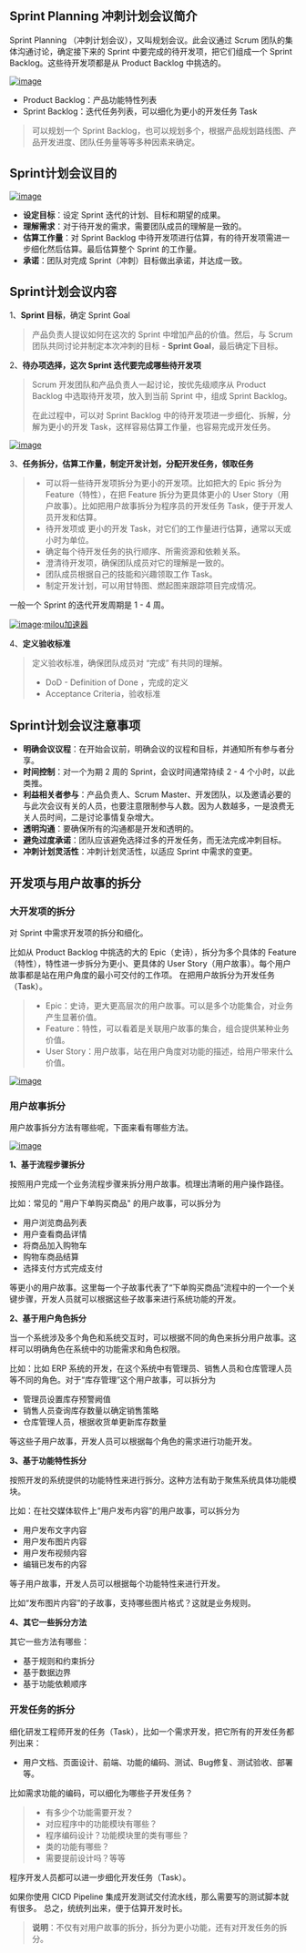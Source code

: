
## Sprint Planning 冲刺计划会议简介


Sprint Planning （冲刺计划会议），又叫规划会议。此会议通过 Scrum 团队的集体沟通讨论，确定接下来的 Sprint 中要完成的待开发项，把它们组成一个 Sprint Backlog。这些待开发项都是从 Product Backlog 中挑选的。


[![image](https://img2024.cnblogs.com/blog/650581/202411/650581-20241125191847483-1207195682.png)](https://github.com)


* Product Backlog：产品功能特性列表
* Sprint Backlog：迭代任务列表，可以细化为更小的开发任务 Task



> 可以规划一个 Sprint Backlog，也可以规划多个，根据产品规划路线图、产品开发进度、团队任务量等等多种因素来确定。


## Sprint计划会议目的


[![image](https://img2024.cnblogs.com/blog/650581/202411/650581-20241125191847829-748655734.png)](https://github.com)


* **设定目标**：设定 Sprint 迭代的计划、目标和期望的成果。
* **理解需求**：对于待开发的需求，需要团队成员的理解是一致的。
* **估算工作量**：对 Sprint Backlog 中待开发项进行估算，有的待开发项需进一步细化然后估算。最后估算整个 Sprint 的工作量。
* **承诺**：团队对完成 Sprint（冲刺）目标做出承诺，并达成一致。


## Sprint计划会议内容


1、**Sprint 目标**，确定 Sprint Goal



> 产品负责人提议如何在这次的 Sprint 中增加产品的价值。然后，与 Scrum 团队共同讨论并制定本次冲刺的目标 \- **Sprint Goal**，最后确定下目标。


2、**待办项选择，这次 Sprint 迭代要完成哪些待开发项**



> Scrum 开发团队和产品负责人一起讨论，按优先级顺序从 Product Backlog 中选取待开发项，放入到当前 Sprint 中，组成 Sprint Backlog。
> 
> 
> 在此过程中，可以对 Sprint Backlog 中的待开发项进一步细化、拆解，分解为更小的开发 Task，这样容易估算工作量，也容易完成开发任务。


[![image](https://img2024.cnblogs.com/blog/650581/202411/650581-20241125191847549-317382032.png)](https://github.com)


3、**任务拆分，估算工作量，制定开发计划，分配开发任务，领取任务**



> * 可以将一些待开发项拆分为更小的开发项。比如把大的 Epic 拆分为 Feature（特性），在把 Feature 拆分为更具体更小的 User Story（用户故事）。比如把用户故事拆分为程序员的开发任务 Task，便于开发人员开发和估算。
> * 待开发项或 更小的开发 Task，对它们的工作量进行估算，通常以天或小时为单位。
> * 确定每个待开发任务的执行顺序、所需资源和依赖关系。
> * 澄清待开发项，确保团队成员对它的理解是一致的。
> * 团队成员根据自己的技能和兴趣领取工作 Task。
> * 制定开发计划，可以用甘特图、燃起图来跟踪项目完成情况。


一般一个 Sprint 的迭代开发周期是 1 \- 4 周。


[![image](https://img2024.cnblogs.com/blog/650581/202411/650581-20241125191849043-1931932372.png)](https://github.com):[milou加速器](https://xinminxuehui.org)


4、**定义验收标准**



> 定义验收标准，确保团队成员对 “完成” 有共同的理解。
> 
> 
> * DoD \- Definition of Done ，完成的定义
> * Acceptance Criteria，验收标准


## Sprint计划会议注意事项


* **明确会议议程**：在开始会议前，明确会议的议程和目标，并通知所有参与者分享。
* **时间控制**：对一个为期 2 周的 Sprint，会议时间通常持续 2 \- 4 个小时，以此类推。
* **利益相关者参与**：产品负责人、Scrum Master、开发团队，以及邀请必要的与此次会议有关的人员，也要注意限制参与人数。因为人数越多，一是浪费无关人员时间，二是讨论事情复杂增大。
* **透明沟通**：要确保所有的沟通都是开发和透明的。
* **避免过度承诺**：团队应该避免选择过多的开发任务，而无法完成冲刺目标。
* **冲刺计划灵活性**：冲刺计划灵活性，以适应 Sprint 中需求的变更。


## 开发项与用户故事的拆分


### 大开发项的拆分


对 Sprint 中需求开发项的拆分和细化。


比如从 Product Backlog 中挑选的大的 Epic（史诗），拆分为多个具体的 Feature（特性），特性进一步拆分为更小、更具体的 User Story（用户故事）。每个用户故事都是站在用户角度的最小可交付的工作项。
在把用户故拆分为开发任务（Task）。



> * Epic：史诗，更大更高层次的用户故事。可以是多个功能集合，对业务产生显著价值。
> * Feature：特性，可以看着是关联用户故事的集合，组合提供某种业务价值。
> * User Story：用户故事，站在用户角度对功能的描述，给用户带来什么价值。


[![image](https://img2024.cnblogs.com/blog/650581/202411/650581-20241125191847429-96981371.png)](https://github.com)


### 用户故事拆分


用户故事拆分方法有哪些呢，下面来看有哪些方法。


[![image](https://img2024.cnblogs.com/blog/650581/202411/650581-20241125193527749-415176165.png)](https://github.com)


**1、基于流程步骤拆分**


按照用户完成一个业务流程步骤来拆分用户故事。梳理出清晰的用户操作路径。


比如：常见的 "用户下单购买商品" 的用户故事，可以拆分为


* 用户浏览商品列表
* 用户查看商品详情
* 将商品加入购物车
* 购物车商品结算
* 选择支付方式完成支付


等更小的用户故事。这里每一个子故事代表了“下单购买商品”流程中的一个一个关键步骤，开发人员就可以根据这些子故事来进行系统功能的开发。


**2、基于用户角色拆分**


当一个系统涉及多个角色和系统交互时，可以根据不同的角色来拆分用户故事。这样可以明确角色在系统中的功能需求和角色权限。


比如：比如 ERP 系统的开发，在这个系统中有管理员、销售人员和仓库管理人员等不同的角色。对于“库存管理”这个用户故事，可以拆分为


* 管理员设置库存预警阙值
* 销售人员查询库存数量以确定销售策略
* 仓库管理人员，根据收货单更新库存数量


等这些子用户故事，开发人员可以根据每个角色的需求进行功能开发。


**3、基于功能特性拆分**


按照开发的系统提供的功能特性来进行拆分。这种方法有助于聚焦系统具体功能模块。


比如：在社交媒体软件上“用户发布内容”的用户故事，可以拆分为


* 用户发布文字内容
* 用户发布图片内容
* 用户发布视频内容
* 编辑已发布的内容


等子用户故事，开发人员可以根据每个功能特性来进行开发。


比如“发布图片内容”的子故事，支持哪些图片格式？这就是业务规则。


**4、其它一些拆分方法**


其它一些方法有哪些：


* 基于规则和约束拆分
* 基于数据边界
* 基于功能依赖顺序


### 开发任务的拆分


细化研发工程师开发的任务（Task），比如一个需求开发，把它所有的开发任务都列出来：


* 用户文档、页面设计、前端、功能的编码、测试、Bug修复、测试验收、部署等。


比如需求功能的编码，可以细化为哪些子开发任务？



> * 有多少个功能需要开发？
> * 对应程序中的功能模块有哪些？
> * 程序编码设计？功能模块里的类有哪些？
> * 类的功能有哪些？
> * 需要提前设计吗？等等


程序开发人员都可以进一步细化开发任务（Task）。


如果你使用 CICD Pipeline 集成开发测试交付流水线，那么需要写的测试脚本就有很多。
总之，统统列出来，便于估算开发时长。



> **说明**：不仅有对用户故事的拆分，拆分为更小功能，还有对开发任务的拆分。



